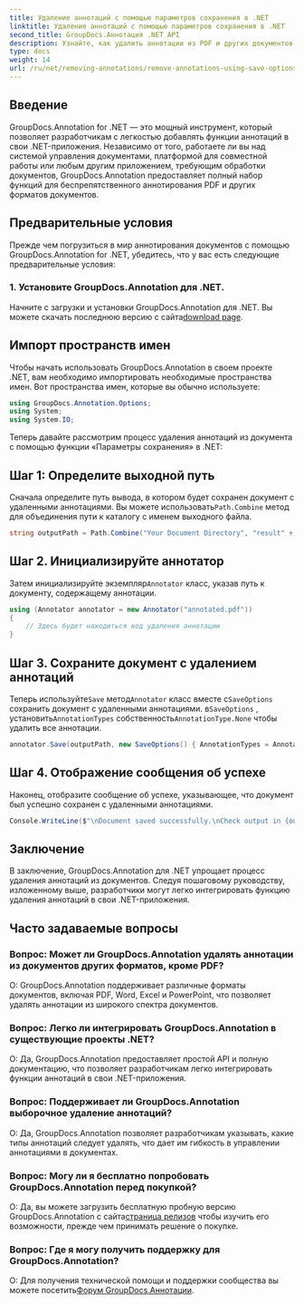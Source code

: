 ```yaml
---
title: Удаление аннотаций с помощью параметров сохранения в .NET
linktitle: Удаление аннотаций с помощью параметров сохранения в .NET
second_title: GroupDocs.Аннотация .NET API
description: Узнайте, как удалить аннотации из PDF и других документов в .NET с помощью GroupDocs.Annotation. Пошаговое руководство с примерами кода.
type: docs
weight: 14
url: /ru/net/removing-annotations/remove-annotations-using-save-options/
---
```

## Введение

GroupDocs.Annotation for .NET — это мощный инструмент, который позволяет разработчикам с легкостью добавлять функции аннотаций в свои .NET-приложения. Независимо от того, работаете ли вы над системой управления документами, платформой для совместной работы или любым другим приложением, требующим обработки документов, GroupDocs.Annotation предоставляет полный набор функций для беспрепятственного аннотирования PDF и других форматов документов.

## Предварительные условия

Прежде чем погрузиться в мир аннотирования документов с помощью GroupDocs.Annotation for .NET, убедитесь, что у вас есть следующие предварительные условия:

### 1. Установите GroupDocs.Annotation для .NET.

 Начните с загрузки и установки GroupDocs.Annotation для .NET. Вы можете скачать последнюю версию с сайта[download page](https://releases.groupdocs.com/annotation/net/).

## Импорт пространств имен

Чтобы начать использовать GroupDocs.Annotation в своем проекте .NET, вам необходимо импортировать необходимые пространства имен. Вот пространства имен, которые вы обычно используете:

```csharp
using GroupDocs.Annotation.Options;
using System;
using System.IO;
```


Теперь давайте рассмотрим процесс удаления аннотаций из документа с помощью функции «Параметры сохранения» в .NET:

## Шаг 1: Определите выходной путь

Сначала определите путь вывода, в котором будет сохранен документ с удаленными аннотациями. Вы можете использовать`Path.Combine` метод для объединения пути к каталогу с именем выходного файла.

```csharp
string outputPath = Path.Combine("Your Document Directory", "result" + Path.GetExtension("input.pdf"));
```

## Шаг 2. Инициализируйте аннотатор

 Затем инициализируйте экземпляр`Annotator` класс, указав путь к документу, содержащему аннотации.

```csharp
using (Annotator annotator = new Annotator("annotated.pdf"))
{
    // Здесь будет находиться код удаления аннотации
}
```

## Шаг 3. Сохраните документ с удалением аннотаций

 Теперь используйте`Save` метод`Annotator` класс вместе с`SaveOptions` сохранить документ с удаленными аннотациями. в`SaveOptions` , установить`AnnotationTypes` собственность`AnnotationType.None` чтобы удалить все аннотации.

```csharp
annotator.Save(outputPath, new SaveOptions() { AnnotationTypes = AnnotationType.None });
```

## Шаг 4. Отображение сообщения об успехе

Наконец, отобразите сообщение об успехе, указывающее, что документ был успешно сохранен с удаленными аннотациями.

```csharp
Console.WriteLine($"\nDocument saved successfully.\nCheck output in {outputPath}.");
```

## Заключение

В заключение, GroupDocs.Annotation для .NET упрощает процесс удаления аннотаций из документов. Следуя пошаговому руководству, изложенному выше, разработчики могут легко интегрировать функцию удаления аннотаций в свои .NET-приложения.

## Часто задаваемые вопросы

### Вопрос: Может ли GroupDocs.Annotation удалять аннотации из документов других форматов, кроме PDF?

О: GroupDocs.Annotation поддерживает различные форматы документов, включая PDF, Word, Excel и PowerPoint, что позволяет удалять аннотации из широкого спектра документов.

### Вопрос: Легко ли интегрировать GroupDocs.Annotation в существующие проекты .NET?

О: Да, GroupDocs.Annotation предоставляет простой API и полную документацию, что позволяет разработчикам легко интегрировать функции аннотаций в свои .NET-приложения.

### Вопрос: Поддерживает ли GroupDocs.Annotation выборочное удаление аннотаций?

О: Да, GroupDocs.Annotation позволяет разработчикам указывать, какие типы аннотаций следует удалять, что дает им гибкость в управлении аннотациями в документах.

### Вопрос: Могу ли я бесплатно попробовать GroupDocs.Annotation перед покупкой?

 О: Да, вы можете загрузить бесплатную пробную версию GroupDocs.Annotation с сайта[страница релизов](https://releases.groupdocs.com/) чтобы изучить его возможности, прежде чем принимать решение о покупке.

### Вопрос: Где я могу получить поддержку для GroupDocs.Annotation?

 О: Для получения технической помощи и поддержки сообщества вы можете посетить[Форум GroupDocs.Аннотации](https://forum.groupdocs.com/c/annotation/10).